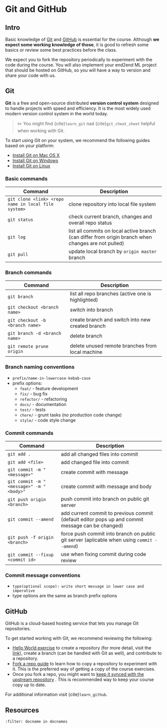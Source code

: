 # Git and GitHub

## Intro

Basic knowledge of [Git](https://git-scm.com/) and [GitHub](https://github.com/) is essential for the course.
Although **we expect some working knowledge of those**, it is good to refresh some basics or review some best
practices before the class.

We expect you to fork the repository periodically to experiment with the code during the course. You will also implement
your end2end ML project that should be hosted on GitHub, so you will have a way to version and share your code with us.

## Git

**Git** is a free and open-source distributed **version control system** designed to handle projects with speed and
efficiency. It is the most widely used modern version control system in the world today.

> ✏️ You might find {cite}`learn_git` nad {cite}`git_cheat_sheet` helpful when working with Git.

To start using Git on your system, we recommend the following guides based on your platform:

- [Install Git on Mac OS X](https://www.atlassian.com/git/tutorials/install-git#mac-os-x)
- [Install Git on Windows](https://www.atlassian.com/git/tutorials/install-git#windows)
- [Install Git on Linux](https://www.atlassian.com/git/tutorials/install-git#linux)

### Basic commands

| Command                                             | Description                                                                                         |
|-----------------------------------------------------|-----------------------------------------------------------------------------------------------------|
| `git clone <link> <repo name in local file system>` | clone repository into local file system                                                             |
| `git status`                                        | check current branch, changes and overall repo status                                               |
| `git log`                                           | list all commits on local active branch (can differ from origin branch when changes are not pulled) |
| `git pull`                                          | update local branch by `origin master` branch                                                       |

### Branch commands

| Command                         | Description                                        |
|---------------------------------|----------------------------------------------------|
| `git branch`                    | list all repo branches (active one is highlighted) |
| `git checkout <branch name>`    | switch into branch                                 |
| `git checkout -b <branch name>` | create branch and switch into new created branch   |
| `git branch -d <branch name>`   | delete branch                                      |
| `git remote prune origin`       | delete unused remote branches from local machine   |

### Branch naming conventions

- `prefix/name-in-lowercase-kebab-case`
- prefix options:
    - `feat/` - feature development
    - `fix/` - bug fix
    - `refactor/` - refactoring
    - `docs/` - documentation
    - `test/` - tests
    - `chore/` - grunt tasks (no production code change)
    - `style/` - code style change

### Commit commands

| Command                                 | Description                                                                                      |
|-----------------------------------------|--------------------------------------------------------------------------------------------------|
| `git add .`                             | add all changed files into commit                                                                |
| `git add <file>`                        | add changed file into commit                                                                     |
| `git commit -m "<message>"`             | create commit with message                                                                       |
| `git commit -m "<message>" -m "<body>"` | create commit with message and body                                                              |
| `git push origin <branch>`              | push commit into branch on public git server                                                     |
| `git commit --amend`                    | add current commit to previous commit (default editor pops up and commit message can be changed) |
| `git push -f origin <branch>`           | force push commit into branch on public git server (aplicable when using `commit --amend`)       |
| `git commit --fixup <commit id>`        | use when fixing commit during code review                                                        |

### Commit message conventions

- `type(optional scope): write short message in lower case and imperative`
- type options are the same as branch prefix options

## GitHub

GitHub is a cloud-based hosting service that lets you manage Git repositories.

To get started working with Git, we recommend reviewing the following:

- [Hello World exercise](https://docs.github.com/en/get-started/quickstart/hello-world) to create a repository (for more
  detail, visit the [link](https://docs.github.com/en/get-started/quickstart/create-a-repo)), create a branch (can be
  handled with Git as well), and contribute to a repository.
- [Fork a repo guide](https://docs.github.com/en/get-started/quickstart/fork-a-repo) to learn how to copy a repository
  to experiment with it. This is the preferred way of getting a copy of the course exercises.
- Once you fork a repo, you might want
  to [keep it synced with the upstream repository](https://docs.github.com/en/pull-requests/collaborating-with-pull-requests/working-with-forks/syncing-a-fork)
  . This is recommended way to keep your course copy up to date.

For additional information visit {cite}`learn_github`.

## Resources

```{bibliography}
:filter: docname in docnames
```